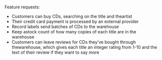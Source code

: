 Feature requests:
* Customers can buy CDs, searching on the title and theartist
* Their credit card payment is processed by an external provider
* Record labels send batches of CDs to the warehouse
* Keep astock count of how many copies of each title are in the warehouse
* Customers can leave reviews for CDs they’ve bought through thewarehouse, which gives each title an integer rating from 1-10 and the text of their review if they want to say more   